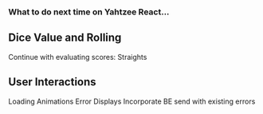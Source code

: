 ### What to do next time on Yahtzee React...

## Dice Value and Rolling

Continue with evaluating scores: Straights

## User Interactions

Loading Animations
Error Displays
Incorporate BE send with existing errors